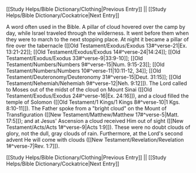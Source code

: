 [[Study Helps/Bible Dictionary/Clothing|Previous Entry]]  ||  [[Study Helps/Bible Dictionary/Cockatrice|Next Entry]]

 A word often used in the Bible. A pillar of cloud hovered over the camp by day, while Israel traveled through the wilderness. It went before them when they were to march to the next stopping place. At night it became a pillar of fire over the tabernacle ([[Old Testament/Exodus/Exodus 13#^verse-21|Ex. 13:21-22]]; [[Old Testament/Exodus/Exodus 14#^verse-24|14:24]]; [[Old Testament/Exodus/Exodus 33#^verse-9|33:9-10]]; [[Old Testament/Numbers/Numbers 9#^verse-15|Num. 9:15-23]]; [[Old Testament/Numbers/Numbers 10#^verse-11|10:11-12, 34]]; [[Old Testament/Deuteronomy/Deuteronomy 31#^verse-15|Deut. 31:15]]; [[Old Testament/Nehemiah/Nehemiah 9#^verse-12|Neh. 9:12]]). The Lord called to Moses out of the midst of the cloud on Mount Sinai ([[Old Testament/Exodus/Exodus 24#^verse-16|Ex. 24:16]]), and a cloud filled the temple of Solomon ([[Old Testament/1 Kings/1 Kings 8#^verse-10|1 Kgs. 8:10-11]]). The Father spoke from a "bright cloud" on the Mount of Transfiguration ([[New Testament/Matthew/Matthew 17#^verse-5|Matt. 17:5]]); and at Jesus' Ascension a cloud received Him out of sight ([[New Testament/Acts/Acts 1#^verse-9|Acts 1:9]]). These were no doubt clouds of glory, not the dull, gray clouds of rain. Furthermore, at the Lord's second advent He will come with clouds ([[New Testament/Revelation/Revelation 1#^verse-7|Rev. 1:7]]).

[[Study Helps/Bible Dictionary/Clothing|Previous Entry]]  ||  [[Study Helps/Bible Dictionary/Cockatrice|Next Entry]]